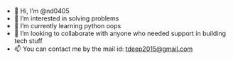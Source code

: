 - 👋 Hi, I’m @nd0405
- 👀 I’m interested in solving problems
- 🌱 I’m currently learning python oops
- 💞️ I’m looking to collaborate with anyone who needed support in building tech stuff
- 📫 You can contact me by the mail id: tdeep2015@gmail.com


<!---
nd0405/nd0405 is a ✨ special ✨ repository because its `README.md` (this file) appears on your GitHub profile.
You can click the Preview link to take a look at your changes.
--->
